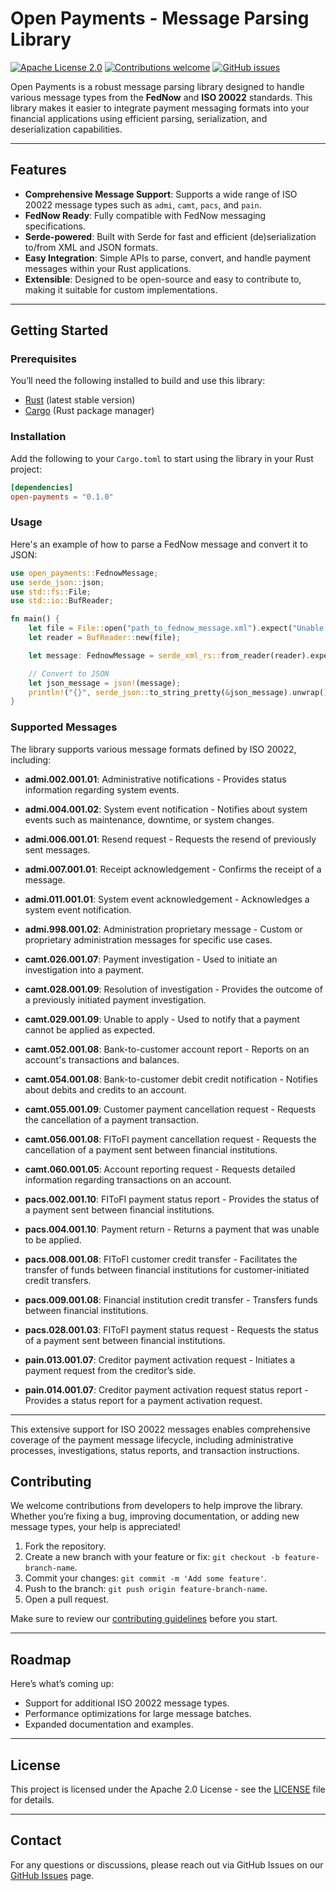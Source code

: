 # Open Payments - Message Parsing Library

[![Apache License 2.0](https://img.shields.io/badge/License-Apache%202.0-blue.svg)](http://www.apache.org/licenses/LICENSE-2.0)
[![Contributions welcome](https://img.shields.io/badge/contributions-welcome-brightgreen.svg)](CONTRIBUTING.md)
[![GitHub issues](https://img.shields.io/github/issues/Open-Payments/messages)](https://github.com/Open-Payments/messages/issues)

Open Payments is a robust message parsing library designed to handle various message types from the **FedNow** and **ISO 20022** standards. This library makes it easier to integrate payment messaging formats into your financial applications using efficient parsing, serialization, and deserialization capabilities.

---

## Features

- **Comprehensive Message Support**: Supports a wide range of ISO 20022 message types such as `admi`, `camt`, `pacs`, and `pain`.
- **FedNow Ready**: Fully compatible with FedNow messaging specifications.
- **Serde-powered**: Built with Serde for fast and efficient (de)serialization to/from XML and JSON formats.
- **Easy Integration**: Simple APIs to parse, convert, and handle payment messages within your Rust applications.
- **Extensible**: Designed to be open-source and easy to contribute to, making it suitable for custom implementations.

---

## Getting Started

### Prerequisites

You’ll need the following installed to build and use this library:

- [Rust](https://www.rust-lang.org/tools/install) (latest stable version)
- [Cargo](https://doc.rust-lang.org/cargo/getting-started/installation.html) (Rust package manager)

### Installation

Add the following to your `Cargo.toml` to start using the library in your Rust project:

```toml
[dependencies]
open-payments = "0.1.0"
```

### Usage

Here's an example of how to parse a FedNow message and convert it to JSON:

```rust
use open_payments::FednowMessage;
use serde_json::json;
use std::fs::File;
use std::io::BufReader;

fn main() {
    let file = File::open("path_to_fednow_message.xml").expect("Unable to open file");
    let reader = BufReader::new(file);

    let message: FednowMessage = serde_xml_rs::from_reader(reader).expect("Unable to parse XML");

    // Convert to JSON
    let json_message = json!(message);
    println!("{}", serde_json::to_string_pretty(&json_message).unwrap());
}
```

### Supported Messages

The library supports various message formats defined by ISO 20022, including:

- **admi.002.001.01**: Administrative notifications - Provides status information regarding system events.
- **admi.004.001.02**: System event notification - Notifies about system events such as maintenance, downtime, or system changes.
- **admi.006.001.01**: Resend request - Requests the resend of previously sent messages.
- **admi.007.001.01**: Receipt acknowledgement - Confirms the receipt of a message.
- **admi.011.001.01**: System event acknowledgement - Acknowledges a system event notification.
- **admi.998.001.02**: Administration proprietary message - Custom or proprietary administration messages for specific use cases.

- **camt.026.001.07**: Payment investigation - Used to initiate an investigation into a payment.
- **camt.028.001.09**: Resolution of investigation - Provides the outcome of a previously initiated payment investigation.
- **camt.029.001.09**: Unable to apply - Used to notify that a payment cannot be applied as expected.
- **camt.052.001.08**: Bank-to-customer account report - Reports on an account's transactions and balances.
- **camt.054.001.08**: Bank-to-customer debit credit notification - Notifies about debits and credits to an account.
- **camt.055.001.09**: Customer payment cancellation request - Requests the cancellation of a payment transaction.
- **camt.056.001.08**: FIToFI payment cancellation request - Requests the cancellation of a payment sent between financial institutions.
- **camt.060.001.05**: Account reporting request - Requests detailed information regarding transactions on an account.

- **pacs.002.001.10**: FIToFI payment status report - Provides the status of a payment sent between financial institutions.
- **pacs.004.001.10**: Payment return - Returns a payment that was unable to be applied.
- **pacs.008.001.08**: FIToFI customer credit transfer - Facilitates the transfer of funds between financial institutions for customer-initiated credit transfers.
- **pacs.009.001.08**: Financial institution credit transfer - Transfers funds between financial institutions.
- **pacs.028.001.03**: FIToFI payment status request - Requests the status of a payment sent between financial institutions.

- **pain.013.001.07**: Creditor payment activation request - Initiates a payment request from the creditor’s side.
- **pain.014.001.07**: Creditor payment activation request status report - Provides a status report for a payment activation request.

---

This extensive support for ISO 20022 messages enables comprehensive coverage of the payment message lifecycle, including administrative processes, investigations, status reports, and transaction instructions.

## Contributing

We welcome contributions from developers to help improve the library. Whether you’re fixing a bug, improving documentation, or adding new message types, your help is appreciated!

1. Fork the repository.
2. Create a new branch with your feature or fix: `git checkout -b feature-branch-name`.
3. Commit your changes: `git commit -m 'Add some feature'`.
4. Push to the branch: `git push origin feature-branch-name`.
5. Open a pull request.

Make sure to review our [contributing guidelines](CONTRIBUTING.md) before you start.

---

## Roadmap

Here’s what’s coming up:

- Support for additional ISO 20022 message types.
- Performance optimizations for large message batches.
- Expanded documentation and examples.

---

## License

This project is licensed under the Apache 2.0 License - see the [LICENSE](LICENSE) file for details.

---

## Contact

For any questions or discussions, please reach out via GitHub Issues on our [GitHub Issues](https://github.com/Open-Payments/messages/issues) page.
